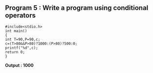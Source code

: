 ## Program 5 : Write a program using conditional operators

```
#include<stdio.h>
int main()
{
int T=90,P=90,c;
c=(T>80&&P>80)?1000:(P>80)?500:0;
printf("%d",c);
return 0;
}
```
**Output : 1000**
